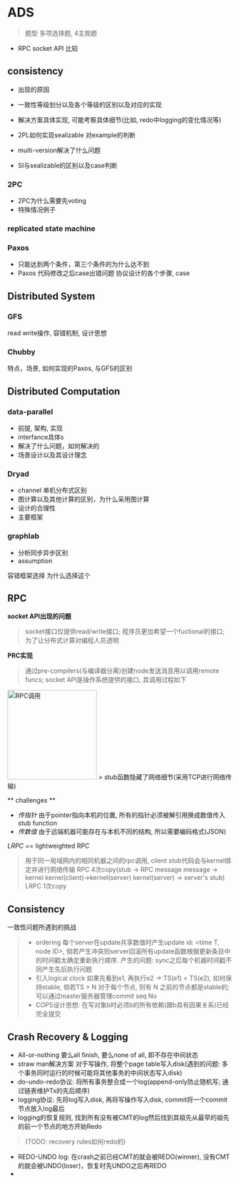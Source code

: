 # ADS

> 题型 多项选择题, 4主观题

- RPC socket API 比较

## consistency

- 出现的原因
- 一致性等级划分以及各个等级的区别以及对应的实现
- 解决方案具体实现, 可能考察具体细节(比如, redo中logging的变化情况等)

- 2PL如何实现sealizable 对example的判断
- multi-version解决了什么问题
- SI与sealizable的区别以及case判断

### 2PC
- 2PC为什么需要先voting
- 特殊情况例子  

### replicated state machine

### Paxos
- 只能达到两个条件，第三个条件的为什么达不到
- Paxos 代码修改之后case出错问题 协议设计的各个步骤, case

## Distributed System

### GFS
read write操作, 容错机制, 设计思想

### Chubby
特点，场景, 如何实现的Paxos, 与GFS的区别

## Distributed Computation

### data-parallel
- 前提, 架构, 实现
- interfance具体s
- 解决了什么问题，如何解决的
- 场景设计以及其设计理念

### Dryad
- channel 单机分布式区别
- 图计算以及其他计算的区别，为什么采用图计算
- 设计的合理性
- 主要框架

### graphlab
- 分析同步异步区别
- assumption

容错框架选择
为什么选择这个

## RPC

**socket API出现的问题**
> socket接口仅提供read/write接口; 程序员更加希望一个fuctional的接口; 为了让分布式计算对编程人员透明

**PRC实现**
> 通过pre-compilers(与编译器分离)创建node发送消息用以调用remote funcs; socket API是操作系统提供的接口, 其调用过程如下

<img src="rpc.png" title="RPC调用" weight="100" height="200"/>
> stub函数隐藏了网络细节(采用TCP进行网络传输)

** challenges **

+ *传指针* 由于pointer指向本机的位置, 所有的指针必须被解引用换成数值传入stub function
+ *传数值* 由于远端机器可能存在与本机不同的结构, 所以需要编码格式(JSON)

*LRPC* == lightweighted RPC
> 用于同一局域网内的相同机器之间的rpc调用, client stub代码会与kernel绑定并进行网络传输
> RPC 4次copy(stub -> RPC message message -> kernel kernel(client)->kernel(server) kernel(server) -> server's stub) LRPC 1次copy

[//]: <> (coherence指单个object的一致性, consistency指多个object的一致性)

## Consistency

[//]: <> (顺序一致性, 所有machine看到的执行结果是一样的; 释放一致性, 在对一个共享变量进行访问时, 进程在之前所有获得的锁毕竟完全释放)
[//]: <> (最终一致性, 即经过一段时间之后分布式server达成数据一致)
[//]: <> (因果一致性, 具有因果的operation[1.在同一个线程中先后执行 2.先读后写同一个数据 3.因果的传递性]具有一致的顺序)
一致性问题所遇到的挑战
> * ordering 每个server在update共享数值时产生update id: <time T, node ID>, 倘若产生冲突则server回滚所有update函数根据更新条目中的时间戳太确定重新执行顺序. 产生的问题: sync之后每个机器时间戳不同产生先后执行问题
> * 引入logical clock 如果先看到e1, 再执行e2 -> TS(e1) < TS(e2), 如何保持stable, 倘若TS > N 对于每个节点, 则有 N 之前的节点都是stable的; 可以通过master服务器管理commit seq No
> * COPS设计思想: 在写对象b时必须b的所有依赖(跟b具有因果关系)已经完全提交

## Crash Recovery & Logging

- All-or-nothing 要么all finish, 要么none of all, 即不存在中间状态
- straw man解决方案 对于写操作, 将整个page table写入disk(遇到的问题: 多个事务同时运行的时候可能将其他事务的中间状态写入disk)
- do-undo-redo协议: 将所有事务整合成一个log(append-only防止随机写; 通过链表维护Tx的先后顺序)
- logging协议: 先将log写入disk, 再将写操作写入disk, commit将一个commit节点放入log最后
- logging的恢复规则, 找到所有没有被CMT的log然后找到其祖先从最早的祖先的前一个节点的地方开始Redo
> (TODO: recovery rules如何redo的)
- REDO-UNDO log: 在crash之前已经CMT的就会被REDO(winner), 没有CMT的就会被UNDO(loser)，恢复时先UNDO之后再REDO
- 







